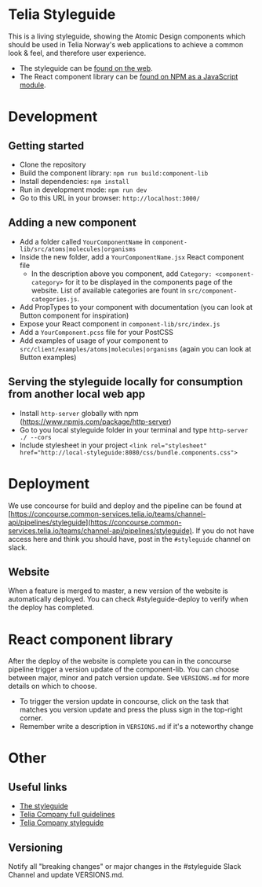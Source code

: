 # Telia Styleguide

This is a living styleguide, showing the Atomic Design components which should be used in Telia Norway's web applications
to achieve a common look & feel, and therefore user experience.

- The styleguide can be [found on the web](http://styleguide.channelapi.telia.no/#/).
- The React component library can be [found on NPM as a JavaScript module](https://www.npmjs.com/package/@telia/styleguide).

# Development

## Getting started

- Clone the repository
- Build the component library: `npm run build:component-lib`
- Install dependencies: `npm install`
- Run in development mode: `npm run dev`
- Go to this URL in your browser: `http://localhost:3000/`

## Adding a new component

- Add a folder called `YourComponentName` in `component-lib/src/atoms|molecules|organisms`
- Inside the new folder, add a `YourComponentName.jsx` React component file
    - In the description above you component, add `Category: <component-category>` for it to be displayed in the components page of the website. List of available categories are fount in `src/component-categories.js`.
- Add PropTypes to your component with documentation (you can look at Button component for inspiration)
- Expose your React component in `component-lib/src/index.js`
- Add a `YourComponent.pcss` file for your PostCSS
- Add examples of usage of your component to `src/client/examples/atoms|molecules|organisms` (again you can look at Button examples)

## Serving the styleguide locally for consumption from another local web app

- Install `http-server` globally with npm (https://www.npmjs.com/package/http-server)
- Go to you local styleguide folder in your terminal and type `http-server ./ --cors`
- Include stylesheet in your project `<link rel="stylesheet" href="http://local-styleguide:8080/css/bundle.components.css">`

# Deployment

We use concourse for build and deploy and the pipeline can be found at [https://concourse.common-services.telia.io/teams/channel-api/pipelines/styleguide](https://concourse.common-services.telia.io/teams/channel-api/pipelines/styleguide).
If you do not have access here and think you should have, post in the `#styleguide` channel  on slack.

## Website
When a feature is merged to master, a new version of the website is automatically deployed.
You can check #styleguide-deploy to verify when the deploy has completed.

# React component library

After the deploy of the website is complete you can in the concourse pipeline trigger a version update of the component-lib.
You can choose between major, minor and patch version update. See `VERSIONS.md` for more details on which to choose.
- To trigger the version update in concourse, click on the task that matches you version update and press the pluss sign in the top-right corner.
- Remember write a description in `VERSIONS.md` if it's a noteworthy change

# Other

## Useful links

- [The styleguide](http://styleguide.channelapi.telia.no/#/)
- [Telia Company full guidelines](http://brandhub.teliacompany.com/)
- [Telia Company styleguide](http://digitalstyle.teliacompany.com/)

## Versioning

Notify all "breaking changes" or major changes in the #styleguide Slack Channel and update VERSIONS.md.
